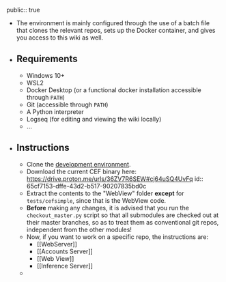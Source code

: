 public:: true

- The environment is mainly configured through the use of a batch file that clones the relevant repos, sets up the Docker container, and gives you access to this wiki as well.
- ## Requirements
	- Windows 10+
	- WSL2
	- Docker Desktop (or a functional docker installation accessible through `PATH`)
	- Git (accessible through `PATH`)
	- A Python interpreter
	- Logseq (for editing and viewing the wiki locally)
	- ...
- ## Instructions
	- Clone the [development environment](https://github.com/MisterChief53/Metapulse-dev-env).
	- Download the current CEF binary here: https://drive.proton.me/urls/36ZV7R6SEW#cj64uSQ4UvFq
id:: 65cf7153-dffe-43d2-b517-90207835bd0c
	- Extract the contents to the "WebView" folder **except** for `tests/cefsimple`, since that is the WebView code.
	- **Before** making any changes, it is advised that you run the `checkout_master.py` script so that all submodules are checked out at their master branches, so as to treat them as conventional git repos, independent from the other modules!
	- Now, if you want to work on a specific repo, the instructions are:
		- [[WebServer]]
		- [[Accounts Server]]
		- [[Web View]]
		- [[Inference Server]]
	-